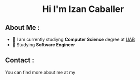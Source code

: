 
<h1 align="center">Hi I'm Izan Caballer</h1>

## About Me :

- 🏢 I am currently studiyng **Computer Science** degree at [UAB](https://www.uab.cat/web/estudiar/llistat-de-graus/informacio-general/enginyeria-informatica-1216708251447.html?param1=1263367146646)
- 🏢 Studying **Software Engineer**

## Contact :

You can find more about me at my 
